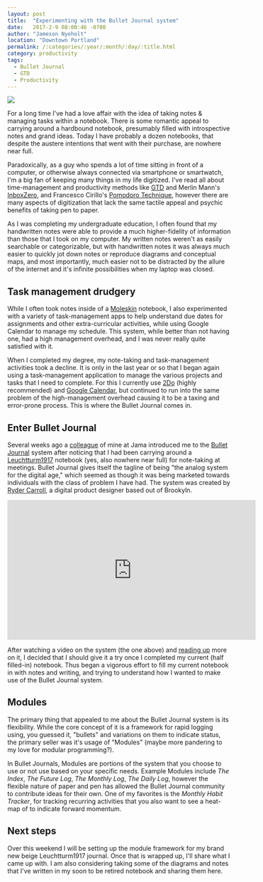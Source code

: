 ```yaml
---
layout: post
title:  "Experimenting with the Bullet Journal system"
date:   2017-2-9 08:00:46 -0700
author: "Jameson Nyeholt"
location: "Downtown Portland"
permalink: /:categories/:year/:month/:day/:title.html
category: productivity
tags:
  - Bullet Journal
  - GTD
  - Productivity
---
```


<img src="{{site.baseurl}}/assets/img/bulletJournal.jpg" />

For a long time I've had a love affair with the idea of taking notes & managing tasks within a notebook.  There is some romantic appeal to carrying around a hardbound notebook, presumably filled with introspective notes and grand ideas.  Today I have probably a dozen notebooks, that despite the austere intentions that went with their purchase, are nowhere near full.

Paradoxically, as a guy who spends a lot of time sitting in front of a computer, or otherwise always connected via smartphone or smartwatch, I'm a big fan of keeping many things in my life digitized.  I've read all about time-management and productivity methods like [GTD](http://gettingthingsdone.com/) and Merlin Mann's [InboxZero](http://www.43folders.com/izero), and Francesco Cirillo's [Pomodoro Technique](http://cirillocompany.de/pages/pomodoro-technique), however there are many aspects of digitization that lack the same tactile appeal and psychic benefits of taking pen to paper.  

As I was completing my undergraduate education, I often found that my handwritten notes were able to provide a much higher-fidelity of information than those that I took on my computer.  My written notes weren't as easily searchable or categorizable, but with handwritten notes it was always much easier to quickly jot down notes or reproduce diagrams and conceptual maps, and most importantly, much easier not to be distracted by the allure of the internet and it's infinite possibilities when my laptop was closed.

## Task management drudgery

While I often took notes inside of a [Moleskin](http://www.moleskine.com/us/) notebook, I also experimented with a variety of task-management apps to help understand due dates for assignments and other extra-curricular activities, while using Google Calendar to manage my schedule.  This system, while better than not having one, had a high management overhead, and I was never really quite satisfied with it.

When I completed my degree, my note-taking and task-management activities took a decline.  It is only in the last year or so that I began again using a task-management application to manage the various projects and tasks that I need to complete.  For this I currently use [2Do](http://www.2doapp.com/) (highly recommended) and [Google Calendar](https://calendar.google.com), but continued to run into the same problem of the high-management overhead causing it to be a taxing and error-prone process.  This is where the Bullet Journal comes in.

## Enter Bullet Journal

Several weeks ago a [colleague](http://toddlemoine.net/) of mine at Jama introduced me to the [Bullet Journal](http://bulletjournal.com/) system after noticing that I had been carrying around a [Leuchtturm1917](https://www.leuchtturm1917.us/notebooks/) notebook (yes, also nowhere near full) for note-taking at meetings.  Bullet Journal gives itself the tagline of being "the analog system for the digital age," which seemed as though it was being marketed towards individuals with the class of problem I have had.  The system was created by [Ryder Carroll](http://www.rydercarroll.com/), a digital product designer based out of Brookyln.

<iframe width="560" height="315" src="https://www.youtube.com/embed/fm15cmYU0IM" frameborder="0" allowfullscreen></iframe>

After watching a video on the system (the one above) and [reading up](http://bulletjournal.com/get-started/) more on it, I decided that I should give it a try once I completed my current (half filled-in) notebook. Thus began a vigorous effort to fill my current notebook in with notes and writing, and trying to understand how I wanted to make use of the Bullet Journal system.  

## Modules

The primary thing that appealed to me about the Bullet Journal system is its flexibility.  While the core concept of it is a framework for rapid logging using, you guessed it, "bullets" and variations on them to indicate status, the primary seller was it's usage of "Modules" (maybe more pandering to my love for modular  programming?).  

In Bullet Journals, Modules are portions of the system that you choose to use or not use based on your specific needs.  Example Modules include *The Index*, *The Future Log*, *The Monthly Log*, *The Daily Log*, however the flexible nature of paper and pen has allowed the Bullet Journal community to contribute ideas for their own.  One of my favorites is the *Monthly Habit Tracker*, for tracking recurring activities that you also want to see a heat-map of to indicate forward momentum.

## Next steps

Over this weekend I will be setting up the module framework for my brand new beige Leuchtturm1917 journal.  Once that is wrapped up, I'll share what I came up with.  I am also considering taking some of the diagrams and notes that I've written in my soon to be retired notebook and sharing them here.
